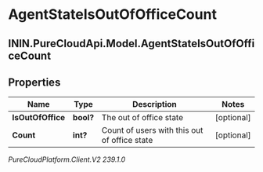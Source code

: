 # AgentStateIsOutOfOfficeCount

## ININ.PureCloudApi.Model.AgentStateIsOutOfOfficeCount

## Properties

|Name | Type | Description | Notes|
|------------ | ------------- | ------------- | -------------|
| **IsOutOfOffice** | **bool?** | The out of office state | [optional] |
| **Count** | **int?** | Count of users with this out of office state | [optional] |



_PureCloudPlatform.Client.V2 239.1.0_
